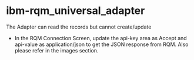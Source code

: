 # ibm-rqm_universal_adapter
 The Adapter can read the records but cannot create/update

- In the RQM Connection Screen, update the api-key area as Accept and api-value as application/json to get the JSON response from RQM. Also please refer in the images section.
